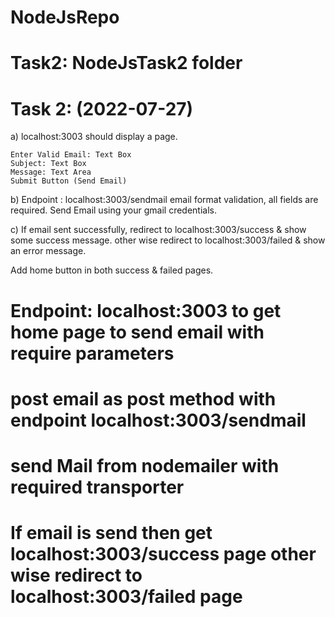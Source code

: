 # NodeJsRepo

# Task2: NodeJsTask2 folder

# Task 2: (2022-07-27)

a) localhost:3003 should display a page.

    Enter Valid Email: Text Box
    Subject: Text Box
    Message: Text Area
    Submit Button (Send Email)

b) Endpoint :  localhost:3003/sendmail
    email format validation, all fields are required.
    Send Email using your gmail credentials.

c) If email sent successfully, redirect to localhost:3003/success & show some success message.
    other wise redirect to localhost:3003/failed & show an error message.

Add home button in both success & failed pages.


# Endpoint: localhost:3003 to get home page to send email with require parameters
# post email as post method with endpoint localhost:3003/sendmail
# send Mail from nodemailer with required transporter 
# If email is send then get localhost:3003/success page other wise redirect to localhost:3003/failed page 